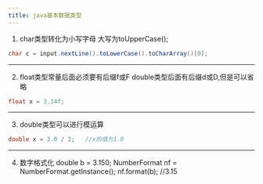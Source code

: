 ```yaml
---
title: java基本数据类型
---
```


1. char类型转化为小写字母
大写为toUpperCase();
```java
char c = input.nextLine().toLowerCase().toCharArray()[0];
```
******

2. float类型常量后面必须要有后缀f或F
double类型后面有后缀d或D,但是可以省略
```java
float x = 3.14f;
```
******

3. double类型可以进行模运算
```java
double x = 3.0 / 2;   //x的值为1.0
```
******

4. 数字格式化
double b = 3.150;
NumberFormat nf = NumberFormat.getInstance();
nf.format(b);  //3.15


